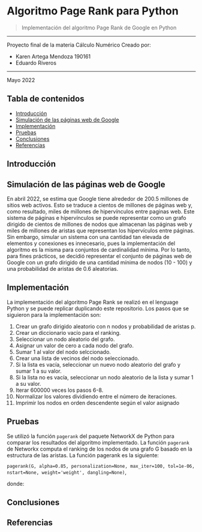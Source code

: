 # Algoritmo Page Rank para Python
> Implementación del algoritmo Page Rank de Google en Python
---
Proyecto final de la materia Cálculo Numérico
Creado por:
- Karen Artega Mendoza 190161
- Eduardo Riveros 

---
Mayo 2022

## Tabla de contenidos
* [Introducción](#info)
* [Simulación de las páginas web de Google](#simula)
* [Implementación](#implem)
* [Pruebas](#pruebas)
* [Conclusiones](#conclusiones)
* [Referencias](#referencias)


## Introducción <a name="info"></a> 


## Simulación de las páginas web de Google <a name="simula"></a> 
En abril 2022, se estima que Google tiene alrededor de 200.5 millones de sitios web activos. Esto se traduce a cientos de millones de páginas web y, como resultado, miles de millones de hipervínculos entre paginas web. Este sistema de páginas e hipervínculos se puede representar como un grafo dirigido de cientos de millones de nodos que almacenan las páginas web y miles de millones de aristas que representan los hipervículos entre páginas. Sin embargo, simular un sistema con una cantidad tan elevada de elementos y conexiones es innecesario, pues la implementación del algoritmo es la misma para conjuntos de cardinalidad mínima. Por lo tanto, para fines prácticos, se decidió representar el conjunto de páginas web de Google con un grafo dirigido de una cantidad mínima de nodos (10 - 100) y una probabilidad de aristas de 0.6 aleatorias.

## Implementación <a name="implem"></a> 
La implementación del algoritmo Page Rank se realizó en el lenguage Python y se puede replicar duplicando este repositorio. 
Los pasos que se siguieron para la implementación son:
1. Crear un grafo dirigido aleatorio con n nodos y probabilidad de aristas p.
2. Crear un diccionario vacío para el ranking.
3. Seleccionar un nodo aleatorio del grafo.
4. Asignar un valor de cero a cada nodo del grafo.
5. Sumar 1 al valor del nodo selccionado.
6. Crear una lista de vecinos del nodo seleccionado.
7. Si la lista es vacía, seleccionar un nuevo nodo aleatorio del grafo y sumar 1 a su valor.
8. Si la lista no es vacía, seleccionar un nodo aleatorio de la lista y sumar 1 a su valor.
9. Iterar 600000 veces los pasos 6-8.
10. Normalizar los valores dividiendo entre el número de iteraciones.
11. Imprimir los nodos en orden descendente según el valor asignado

## Pruebas
Se utilizó la función `pagerank` del paquete NetworkX de Python para comparar los resultados del algoritmo implementado. La función `pagerank` de Networkx computa el ranking de los nodos de una grafo G basado en la estructura de las aristas. 
La función pagerank es la siguiente: 
  
  `pagerank(G, alpha=0.85, personalization=None, max_iter=100, tol=1e-06, nstart=None, weight='weight', dangling=None)`,

donde:


## Conclusiones


## Referencias 
